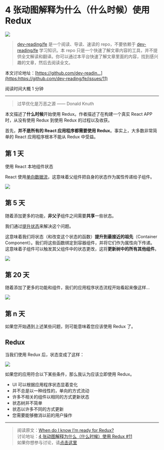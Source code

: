 # 4 张动图解释为什么（什么时候）使用 Redux

![](https://pic4.zhimg.com/v2-4de5bf63f809ea4b680de175af0f5678_b.jpg)

> [dev-reading/fe](https:https://github.com/dev-reading/fe) 是一个阅读、导读、速读的 repo，不要依赖于 [dev-reading/fe](https:https://github.com/dev-reading/fe) 学习知识。本 repo 只是一个快速了解文章内容的工具，并不提供全文解读和翻译。你可以通过本平台快速了解文章里面的内容，找到感兴趣的文章，然后去阅读全文。

本文讨论地址：[https://github.com/dev-readin...](https:https://github.com/dev-reading/fe/issues/11)

阅读时间大概 1 分钟

* * *

> 过早优化是万恶之源 —— Donald Knuth

本文描述了**什么时候**开始使用 Redux。作者描述了在构建一个真实 React APP 时，从没有使用 Redux 到使用 Redux 的过程以及收获。

首先，**并不是所有的 React 应用程序都需要使用 Redux**。事实上，大多数非常简单的 React 应用程序根本不能从 Redux 中受益。

## 第 1 天

使用 React 本地组件状态

React 使用[单向数据流](https:https://reactjs.org/docs/state-and-lifecycle.html%23the-data-flows-down)，这意味着父组件把自身的状态作为属性传递给子组件。

![](https://pic3.zhimg.com/v2-6ff6e66abaa0c5d200fb520f483af9f4_b.jpg)

## 第 5 天

随着添加更多的功能，**非父子**组件之间需要**共享**一些状态。

我们通过[提升状态](https:https://reactjs.org/docs/lifting-state-up.html)来解决这个问题。

这意味着我们将状态（和改变这个状态的函数）**提升到最接近的祖先**（Container Component）。我们将这些函数绑定到容器组件，并将它们作为属性向下传递。这意味着子组件可以触发其父组件中的状态更改，这将**更新树中的所有其他组件**。

![](https://pic3.zhimg.com/v2-ddbd107b9835b99900447df4e604c709_b.jpg)

## 第 20 天

随着添加了更多的功能和组件，我们的应用程序状态流程开始看起来像这样...

![](https://pic1.zhimg.com/v2-3e2da600618d8e54eec2c59ad7d2ed3d_b.jpg)

## 第 n 天

如果您开始遇到上述某些问题，则可能意味着您应该使用 Redux 了。

## Redux

当我们使用 Redux 后，状态变成了这样：

![](https://pic4.zhimg.com/v2-1111b098e354c2214f137017c92449df_b.jpg)

如果您的应用符合以下某些条件，那么我认为应该立即使用 Redux。

*   UI 可以根据应用程序状态显着变化
*   并不总是以一种线性的，单向的方式流动
*   许多不相关的组件以相同的方式更新状态
*   状态树并不简单
*   状态以许多不同的方式更新
*   您需要能够撤消以前的用户操作

* * *

> 阅读原文：[When do I know I’m ready for Redux?](https:https://medium.com/dailyjs/when-do-i-know-im-ready-for-redux-f34da253c85f)  
> 讨论地址：[4 张动图解释为什么（什么时候）使用 Redux #11](https:https://github.com/dev-reading/fe/issues/11)  
> 如果你想参与讨论，请[点击这里](https:https://github.com/dev-reading/fe)